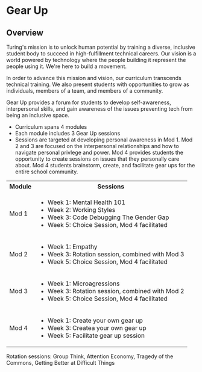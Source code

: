 # Gear Up

## Overview
Turing's mission is to unlock human potential by training a diverse, inclusive student body to succeed in high-fulfillment technical careers. Our vision is a world powered by technology where the people building it represent the people using it. We're here to build a movement.

In order to advance this mission and vision, our curriculum transcends technical training. We also present students with opportunities to grow as individuals, members of a team, and members of a community. 

Gear Up provides a forum for students to develop self-awareness, interpersonal skills, and gain awareness of the issues preventing tech from being an inclusive space. 

* Curriculum spans 4 modules
* Each module includes 3 Gear Up sessions
* Sessions are targeted at developing personal awareness in Mod 1.  Mod 2 and 3 are focused on the interpersonal relationships and how to navigate personal privlege and power. Mod 4 provides students the opportunity to create sessions on issues that they personally care about.  Mod 4 students brainstorm, create, and facilitate gear ups for the entire school community. 


<table>
  <tr>
    <th>Module</th>
    <th>Sessions</th>
  </tr>
  <tr>
    <td>Mod 1</td>
    <td>
      <ul>
        <li>Week 1: Mental Health 101</li>
        <li>Week 2: Working Styles</li>
        <li>Week 3: Code Debugging The Gender Gap</li>
        <li>Week 5: Choice Session, Mod 4 facilitated</li>
      </ul>
    </td>
  </tr>
  <tr>
    <td>Mod 2</td>
    <td>
      <ul>
        <li>Week 1: Empathy</li>
        <li>Week 3: Rotation session, combined with Mod 3</li>
        <li>Week 5: Choice Session, Mod 4 facilitated</li>
      </ul> 
  </tr>
  <tr>
    <td>Mod 3</td>
    <td>
      <ul>
        <li>Week 1: Microagressions</li>
        <li>Week 3: Rotation session, combined with Mod 2</li>
        <li>Week 5: Choice Session, Mod 4 facilitated</li>
      </ul>
    </td>
  </tr>
  <tr>
    <td>Mod 4</td>
    <td>
      <ul>
        <li>Week 1: Create your own gear up</li>
        <li>Week 3: Createa your own gear up</li>
        <li>Week 5: Facilitate gear up session</li>
      </ul>
    </td>
  </tr>
</table>

Rotation sessions:  Group Think, Attention Economy, Tragedy of the Commons, Getting Better at Difficult Things
